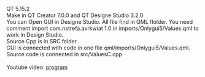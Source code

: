 QT 5.15.2<br />
Make in QT Creator 7.0.0 and QT Designe Studio 3.2.0<br />
You can Open GUI in Designe Studio. All file find in QML flolder. You need comment import com.nstrefa.avrkwiat 1.0 in imports/Onlygui5/Values.qml to work in Design Studio.<br />
Source Cpp is in SRC folder.<br />
GUI is connected with code in one file qml/imports/Onlygui5/Values.qml. Source code is connected in src/ValuesC.cpp<br /><br />
Youtube video:
<a href="[url](https://youtu.be/q7WirHvrDQo)">program</a>
